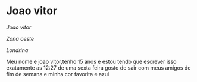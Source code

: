 <h1>Joao vitor</h1>
<p><em>Joao vitor</em></p>
<p><em>Zona oeste</em></p>
<p><em>Londrina</em></p>




<p>Meu nome e joao vitor,tenho 15 anos
e estou tendo que escrever isso
exatamente as 12:27
de uma sexta feira
gosto de sair com meus amigos de fim de semana
e minha cor favorita e azul<p>

